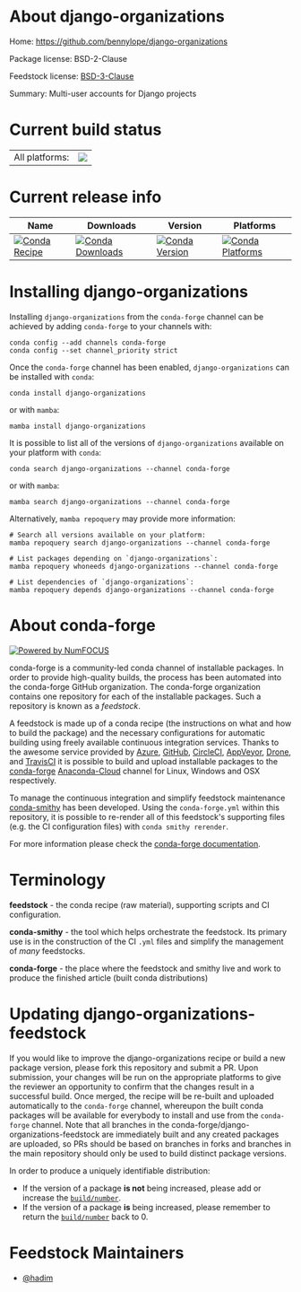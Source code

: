 About django-organizations
==========================

Home: https://github.com/bennylope/django-organizations

Package license: BSD-2-Clause

Feedstock license: [BSD-3-Clause](https://github.com/conda-forge/django-organizations-feedstock/blob/main/LICENSE.txt)

Summary: Multi-user accounts for Django projects

Current build status
====================


<table><tr><td>All platforms:</td>
    <td>
      <a href="https://dev.azure.com/conda-forge/feedstock-builds/_build/latest?definitionId=9866&branchName=main">
        <img src="https://dev.azure.com/conda-forge/feedstock-builds/_apis/build/status/django-organizations-feedstock?branchName=main">
      </a>
    </td>
  </tr>
</table>

Current release info
====================

| Name | Downloads | Version | Platforms |
| --- | --- | --- | --- |
| [![Conda Recipe](https://img.shields.io/badge/recipe-django--organizations-green.svg)](https://anaconda.org/conda-forge/django-organizations) | [![Conda Downloads](https://img.shields.io/conda/dn/conda-forge/django-organizations.svg)](https://anaconda.org/conda-forge/django-organizations) | [![Conda Version](https://img.shields.io/conda/vn/conda-forge/django-organizations.svg)](https://anaconda.org/conda-forge/django-organizations) | [![Conda Platforms](https://img.shields.io/conda/pn/conda-forge/django-organizations.svg)](https://anaconda.org/conda-forge/django-organizations) |

Installing django-organizations
===============================

Installing `django-organizations` from the `conda-forge` channel can be achieved by adding `conda-forge` to your channels with:

```
conda config --add channels conda-forge
conda config --set channel_priority strict
```

Once the `conda-forge` channel has been enabled, `django-organizations` can be installed with `conda`:

```
conda install django-organizations
```

or with `mamba`:

```
mamba install django-organizations
```

It is possible to list all of the versions of `django-organizations` available on your platform with `conda`:

```
conda search django-organizations --channel conda-forge
```

or with `mamba`:

```
mamba search django-organizations --channel conda-forge
```

Alternatively, `mamba repoquery` may provide more information:

```
# Search all versions available on your platform:
mamba repoquery search django-organizations --channel conda-forge

# List packages depending on `django-organizations`:
mamba repoquery whoneeds django-organizations --channel conda-forge

# List dependencies of `django-organizations`:
mamba repoquery depends django-organizations --channel conda-forge
```


About conda-forge
=================

[![Powered by
NumFOCUS](https://img.shields.io/badge/powered%20by-NumFOCUS-orange.svg?style=flat&colorA=E1523D&colorB=007D8A)](https://numfocus.org)

conda-forge is a community-led conda channel of installable packages.
In order to provide high-quality builds, the process has been automated into the
conda-forge GitHub organization. The conda-forge organization contains one repository
for each of the installable packages. Such a repository is known as a *feedstock*.

A feedstock is made up of a conda recipe (the instructions on what and how to build
the package) and the necessary configurations for automatic building using freely
available continuous integration services. Thanks to the awesome service provided by
[Azure](https://azure.microsoft.com/en-us/services/devops/), [GitHub](https://github.com/),
[CircleCI](https://circleci.com/), [AppVeyor](https://www.appveyor.com/),
[Drone](https://cloud.drone.io/welcome), and [TravisCI](https://travis-ci.com/)
it is possible to build and upload installable packages to the
[conda-forge](https://anaconda.org/conda-forge) [Anaconda-Cloud](https://anaconda.org/)
channel for Linux, Windows and OSX respectively.

To manage the continuous integration and simplify feedstock maintenance
[conda-smithy](https://github.com/conda-forge/conda-smithy) has been developed.
Using the ``conda-forge.yml`` within this repository, it is possible to re-render all of
this feedstock's supporting files (e.g. the CI configuration files) with ``conda smithy rerender``.

For more information please check the [conda-forge documentation](https://conda-forge.org/docs/).

Terminology
===========

**feedstock** - the conda recipe (raw material), supporting scripts and CI configuration.

**conda-smithy** - the tool which helps orchestrate the feedstock.
                   Its primary use is in the construction of the CI ``.yml`` files
                   and simplify the management of *many* feedstocks.

**conda-forge** - the place where the feedstock and smithy live and work to
                  produce the finished article (built conda distributions)


Updating django-organizations-feedstock
=======================================

If you would like to improve the django-organizations recipe or build a new
package version, please fork this repository and submit a PR. Upon submission,
your changes will be run on the appropriate platforms to give the reviewer an
opportunity to confirm that the changes result in a successful build. Once
merged, the recipe will be re-built and uploaded automatically to the
`conda-forge` channel, whereupon the built conda packages will be available for
everybody to install and use from the `conda-forge` channel.
Note that all branches in the conda-forge/django-organizations-feedstock are
immediately built and any created packages are uploaded, so PRs should be based
on branches in forks and branches in the main repository should only be used to
build distinct package versions.

In order to produce a uniquely identifiable distribution:
 * If the version of a package **is not** being increased, please add or increase
   the [``build/number``](https://docs.conda.io/projects/conda-build/en/latest/resources/define-metadata.html#build-number-and-string).
 * If the version of a package **is** being increased, please remember to return
   the [``build/number``](https://docs.conda.io/projects/conda-build/en/latest/resources/define-metadata.html#build-number-and-string)
   back to 0.

Feedstock Maintainers
=====================

* [@hadim](https://github.com/hadim/)

